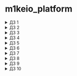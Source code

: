 # m1keio_platform

<details closed>
  <summary>ДЗ 1</summary>

#### Q:

    Для выполнения домашней работы необходимо создать Dockerfile, в
    котором будет описан образ:
    1. Запускающий web-сервер на порту 8000 (можно использовать любой
    способ);
    2. Отдающий содержимое директории /app внутри контейнера (например,
    если в директории /app лежит файл homework.html , то при запуске
    контейнера данный файл должен быть доступен по URL
    http://localhost:8000/homework.html );
    3. Работающий с UID 1001.

#### A:

    Dockerfile - создан на базе python simplehttpserver.

#### Q:

    В README.md нужно внести описание проделанной работы

#### A:

        1) Создан minikube cluster
        2) Подготовлен Dockerfile
        3) Docker-образ залит в Registry
        4) Подготовлен Kubernates Pod манифест web-pod.yaml
           запускающий вебсервис в кластере minikube на базе
           предварительно собранного образа
        5) В манифест добавлен init-container для добавления контентного файла для web-сервера
        6) Визуально проверена работоспособность приложения при помощи проброса внутреннего адреса
           Pod в сеть рабочей станции.
        7) Собран и опубликован в  Registry образ микросерфиса frontend из репозитория Hipster Shop
        8) В кластере k8s запущен контейнер на базе опубликованного ранее образа при помощи ad-hoc.
        9) Из ad-hoc команды получен манифест и исправлен для устранения ошибки при запуске Pod.(добавлены переменные окружения)

</details>

<details closed>
  <summary>ДЗ 2</summary>

#### Q: Описание ДЗ

#### A:

        1) Разобрали некоторые сущности в Kubernates такие как Deployment и Replicaset.
        2) Поиграли со стратегией релизов

</details>

<details closed>
  <summary>ДЗ 3</summary>

#### Q: Описание ДЗ

#### A:

        1) Разобрали некоторые сущности в Kubernates такие как Services и Ingress.
        2) Развернули MetalLB
        3) Натроили Ingress для деплоймента их ДЗ 1
        4) Пробросили наруду панель управлени
        5) Настроили canary-release

</details>

<details closed>
  <summary>ДЗ 4</summary>

#### Q: Описание ДЗ

#### A:

        1) Разобрали некоторые сущности в Kubernates такие как PV, PVC, StatefullSet и Secrets.
        2) Развернули MinIO как StateFullSet
        3) Настроили PV и PVC
        4) Унесли секреты от Minio в Secrets
        5) Все разобрали

</details>

<details closed>
  <summary>ДЗ 5</summary>

#### Q: Описание ДЗ

#### A:

        1) Посоздавали разные сервис аккаунты в разных скоупах
        2) Посоздавали роли с разными наборами прав
        3) Посоздавали RoleBindings между ролями и сервисаккаунтами

</details>

<details closed>
  <summary>ДЗ 6</summary>

#### Q: Описание ДЗ

#### A:

        1) Разобрались с cert-manager
        2) Подеплоили chartmuseum и harbor
        3) Кастомизировали helm chart hipster-shop
        4) Попробовали jsonnet, kuztomize

</details>

<details closed>
  <summary>ДЗ 7</summary>

#### Q: Описание ДЗ

#### A:

        1) Создали CRD,CR и необходимые ресурсы.
        2) Создали контроллер при помощи kopf framework
        3) Починили контроллер который криво создавал PVC.
     Q: Показать, что код работает
     A:
        ```
          ▶ kubectl get jobs.batch
            NAME                         COMPLETIONS   DURATION   AGE
            restore-mysql-instance-job   1/1           6s         16s
          ▶ kubectl get jobs.batch
            NAME                        COMPLETIONS   DURATION   AGE
            backup-mysql-instance-job   1/1           11s        26s
          private/m1keio_platform/kubernetes-operators  kubernetes-operators ✗                                                                                                                                 14h27m ⚑ ◒  ⍉
          ▶ kubectl exec -it $MYSQLPOD -- mysql -u root -potuspassword1 -e "CREATE TABLE test (id smallint unsigned not null auto_increment, name varchar(20) not null, constraint pk_example primary key (id) );" otus-database
          mysql: [Warning] Using a password on the command line interface can be insecure.

          private/m1keio_platform/kubernetes-operators  kubernetes-operators ✗                                                                                                                                  14h27m ⚑ ◒
          ▶ kubectl exec -it $MYSQLPOD -- mysql -potuspassword1 -e "INSERT INTO test ( id, name) VALUES ( null, 'some data' );" otus-database
          mysql: [Warning] Using a password on the command line interface can be insecure.

          private/m1keio_platform/kubernetes-operators  kubernetes-operators ✗                                                                                                                                  14h27m
          ▶ kubectl exec -it $MYSQLPOD -- mysql -potuspassword1 -e "INSERT INTO test ( id, name ) VALUES ( null, 'some data-2' );" otus-database
          mysql: [Warning] Using a password on the command line interface can be insecure.
          kubectl exec -it $MYSQLPOD -- mysql -potuspassword1 -e "select * from test;" otus-database
            mysql: [Warning] Using a password on the command line interface can be insecure.
            +----+-------------+
            | id | name        |
            +----+-------------+
            |  1 | some data   |
            |  2 | some data-2 |
            +----+-------------+
          KOPF logs:
          [2023-11-07 10:23:50,288] kopf.objects         [WARNING ] [default/mysql-instance] Patching failed with inconsistencies: (('remove', ('status',), {'kopf': {'progress': {'mysql_on_create': {'started': '2023-11-07T08:23:17.096469', 'stopped': '2023-11-07T08:23:44.767549', 'delayed': None, 'purpose': 'create', 'retries': 1, 'success': True, 'failure': False, 'message': None, 'subrefs': None}, 'update_object/spec.password': {'started': '2023-11-07T08:23:17.096490', 'stopped': None, 'delayed': None, 'purpose': 'create', 'retries': 0, 'success': False, 'failure': False, 'message': None, 'subrefs': None}}}}, None),)
          start deletion mysql-instance jobs
          password changed, diff: (('add', (), None, 'otuspassword1'),)
        ```

</details>

<details closed>
  <summary>ДЗ 8</summary>

#### Q: Описание ДЗ

#### A:

        1) Установили victoriametrics operator из
        https://github.com/VictoriaMetrics/helm-charts/blob/master/charts/victoria-metrics-operator/README.md
        2) Написали deployment с nginx и nginx-exporter и configmap для переопределения конфига.
        3) Добавили Service и ServiceMonitor

</details>

<details closed>
  <summary>ДЗ 9</summary>

#### Q: Описание ДЗ

#### A:

        1. Создан новый Helm chart для hipster-shop:

          ```bash
          helm create kubernetes-templating/hipster-shop
          ```

        2. Выполненные обновления и установки hipster-shop через Helm:

          - Установка и обновление hipster-shop в пространстве имен hipster-shop.

        3. Создан и обновлен Helm chart для frontend:

          ```bash
          helm create kubernetes-templating/frontend
          ```

        4. Обновление зависимостей для hipster-shop:

          ```bash
          helm dep update kubernetes-templating/hipster-shop
          ```

        5. Установлен Helm plugin для работы с секретами:

          ```bash
            helm plugin install https://github.com/futuresimple/helm-secrets
          ```

        6. Работа с VictoriaMetrics Operator:

          - Добавление репозитория victoriametrics, обновление репозиториев, поиск чартов VictoriaMetrics Operator и его установка в пространстве имен monitoring.

        7. Установка и обновление Elastic Stack компонентов:

          - Добавление репозитория elastic и установка Elasticsearch и Kibana в пространстве имен observability.

        8. Удаление и повторная установка Kibana с исправлениями:

          - Множественные попытки установки и удаления Kibana, включая очистку связанных ConfigMaps и других ресурсов.

        9. Работа с AWS Load Balancer Controller:

          - Установка и удаление aws-load-balancer-controller в пространстве имен kube-system.

        10. Работа с Fluent Bit:

          - Обновление чарта Fluent Bit и его настройка через файл значений.

        11. Установка и настройка Grafana:

          - Добавление репозитория grafana и настройка через файл значений.

        12. Работа с Prometheus Elasticsearch Exporter:

          - Установка и обновление Prometheus Elasticsearch Exporter с настройкой через файл значений.

        13. Работа с Vector:

          - Добавление репозитория vector и настройка чарта Vector для сбора и отправки логов.

        14. Установка и обновление Loki:

          - Установка и обновление чарта Loki от Grafana для управления логами.

</details>

<details closed>
  <summary>ДЗ 10</summary>

#### Q: Описание ДЗ

#### A:

        1. Создали кластер EKS используя pulumi. [source]{https://gitlab.com/1474/pulumi-eks-otus}
        2. Cобрали и запушили докер образы из src/**/Dockerfile.
        3. Установили Flux, но не v1 а v2.
          ```
          kubectl apply -f https://raw.githubusercontent.com/fluxcd/helmoperator/master/deploy/flux-helm-release-crd.yaml
          curl -s https://fluxcd.io/install.sh | sudo bash\n
          omz plugin enable fluxcd
          export GITLAB_TOKEN=123
          flux bootstrap gitlab --deploy-token-auth --owner=1474  --repository=microservices-demo --branch=main --path=deploy --personal
          ```
        4. Настроили установку, слежение и автообновление релиза через GitRepository, HelmRelease, ImageRepository,ImagePolicy, ImageUpdateAutomation
        5. Настроили мониторинг через Victoria Metrics Operator при помощи VMCluster, VMAgent, VMServiceScrape, VMPodScrape
        6. Добавили Grafana через Helm.
        7. Настроили Canary через Flagger.
          ```
          kubectl get canaries -n microservices-demo
            NAME       STATUS      WEIGHT   LASTTRANSITIONTIME
            frontend   Succeeded   0        2023-11-27T16:22:23Z
          kubectl describe canaries frontend -n microservices-demo
            ...
            Events:
              Type     Reason  Age                     From     Message
              ----     ------  ----                    ----     -------
              Normal   Synced  3m45s (x6 over 2d22h)   flagger  New revision detected! Scaling up frontend.microservices-demo
              Normal   Synced  3m15s (x6 over 2d22h)   flagger  Starting canary analysis for frontend.microservices-demo
              Normal   Synced  3m15s (x2 over 70m)     flagger  Advance frontend.microservices-demo canary weight 50
              Warning  Synced  2m45s (x21 over 2d22h)  flagger  Halt advancement no values found for istio metric request-success-rate probably frontend.microservices-demo is not receiving traffic: running query failed: no values found
              Normal   Synced  2m15s (x2 over 70m)     flagger  Copying frontend.microservices-demo template spec to frontend-primary.microservices-demo
              Normal   Synced  105s (x2 over 69m)      flagger  Routing all traffic to primary
              Normal   Synced  75s (x2 over 69m)       flagger  Promotion completed! Scaling down frontend.microservices-demo
          ```

</details>
